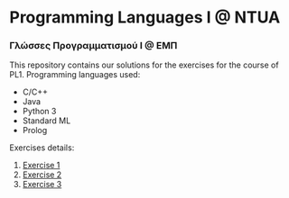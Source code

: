 # Programming Languages I @ NTUA
### Γλώσσες Προγραμματισμού Ι @ ΕΜΠ

This repository contains our solutions for the exercises for the course of PL1.
Programming languages used:
- C/C++
- Java
- Python 3
- Standard ML
- Prolog

Exercises details:
1) [Exercise 1](./ex1/exerc20-1.pdf)
2) [Exercise 2](./ex2/exerc20-2.pdf)
3) [Exercise 3](./ex3/exerc20-3.pdf)
